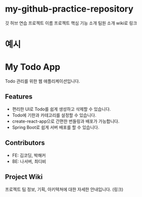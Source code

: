 # my-github-practice-repository
깃 허브 연습
프로젝트 이름
프로젝트 핵심 기능 소개
팀원 소개
wiki로 링크
# 예시
# My Todo App

Todo 관리를 위한 웹 애플리케이션입니다.

## Features

- 편리한 UI로 Todo를 쉽게 생성하고 삭제할 수 있습니다.
- Todo에 기한과 카테고리를 설정할 수 있습니다.
- create-react-app으로 간편한 번들링과 배포가 가능합니다.
- Spring Boot로 쉽게 서버 배포를 할 수 있습니다.

## Contributors

- FE: 김코딩, 박해커
- BE: 나서버, 최디비

## Project Wiki

프로젝트 팀 정보, 기획, 아키텍쳐에 대한 자세한 안내입니다.
(링크)
